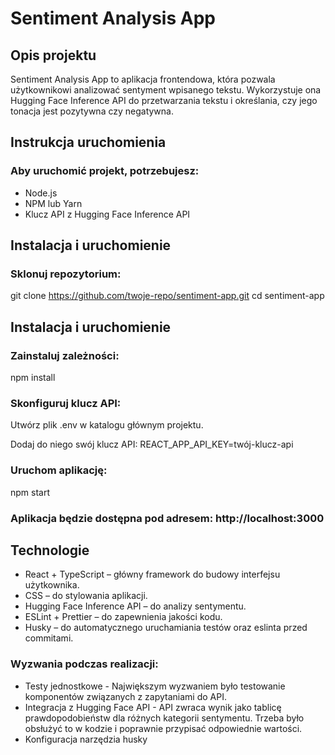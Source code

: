 # Sentiment Analysis App

## Opis projektu

Sentiment Analysis App to aplikacja frontendowa, która pozwala użytkownikowi analizować sentyment wpisanego tekstu. Wykorzystuje ona Hugging Face Inference API do przetwarzania tekstu i określania, czy jego tonacja jest pozytywna czy negatywna.

## Instrukcja uruchomienia

### Aby uruchomić projekt, potrzebujesz:

- Node.js
- NPM lub Yarn
- Klucz API z Hugging Face Inference API

## Instalacja i uruchomienie

### Sklonuj repozytorium:

git clone https://github.com/twoje-repo/sentiment-app.git
cd sentiment-app

## Instalacja i uruchomienie

### Zainstaluj zależności:

npm install

### Skonfiguruj klucz API:

Utwórz plik .env w katalogu głównym projektu.

Dodaj do niego swój klucz API:
REACT_APP_API_KEY=twój-klucz-api

### Uruchom aplikację:

npm start

### Aplikacja będzie dostępna pod adresem: http://localhost:3000

## Technologie

- React + TypeScript – główny framework do budowy interfejsu użytkownika.
- CSS – do stylowania aplikacji.
- Hugging Face Inference API – do analizy sentymentu.
- ESLint + Prettier – do zapewnienia jakości kodu.
- Husky – do automatycznego uruchamiania testów oraz eslinta przed commitami.

### Wyzwania podczas realizacji:

- Testy jednostkowe - Największym wyzwaniem było testowanie komponentów związanych z zapytaniami do API.
- Integracja z Hugging Face API - API zwraca wynik jako tablicę prawdopodobieństw dla różnych kategorii sentymentu. Trzeba było obsłużyć to w kodzie i poprawnie przypisać odpowiednie wartości.
- Konfiguracja narzędzia husky
